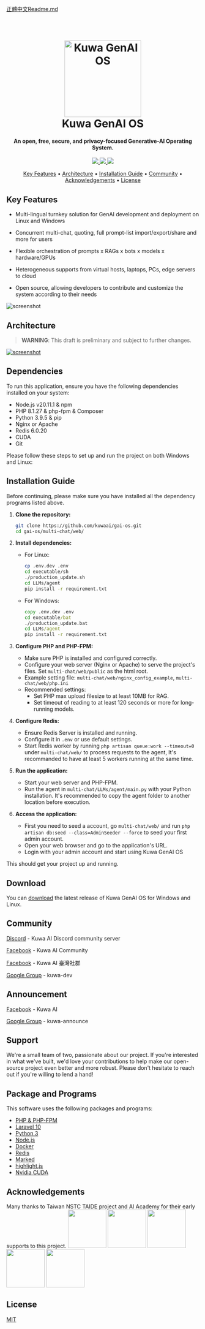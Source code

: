 [正體中文Readme.md](./README_TW.md)

<h1 align="center">
  <br>
  <a href="https://dev.kuwaai.org/">
  <img src="./multi-chat/web/public/images/kuwa.png" alt="Kuwa GenAI OS" width="200"></a>
  <br>
  Kuwa GenAI OS
  <br>
</h1>

<h4 align="center">An open, free, secure, and privacy-focused Generative-AI Operating System.</h4>

<p align="center">
  <a href="http://makeapullrequest.com">
    <img src="https://img.shields.io/badge/PRs-welcome-brightgreen.svg">
  </a>
  <a href="#">
    <img src="https://img.shields.io/badge/all_contributors-2-orange.svg?style=flat-square">
  </a>
  <a href="https://laravel.com/docs/10.x/releases">
    <img src="https://img.shields.io/badge/maintained%20with-Laravel-cc00ff.svg">
  </a>
</p>

<p align="center">
  <a href="#key-features">Key Features</a> •
  <a href="#dependencies">Architecture</a> •
  <a href="#installation-guide">Installation Guide</a> •
  <a href="#community">Community</a> •
  <a href="#acknowledgements">Acknowledgements</a> •
  <a href="#license">License</a>
</p>

## Key Features

* Multi-lingual turnkey solution for GenAI development and deployment on Linux and Windows

* Concurrent multi-chat, quoting, full prompt-list import/export/share and more for users

* Flexible orchestration of prompts x RAGs x bots x models x hardware/GPUs

* Heterogeneous supports from virtual hosts, laptops, PCs, edge servers to cloud

* Open source, allowing developers to contribute and customize the system according to their needs

![screenshot](./multi-chat/web/public/images/demo.gif)

## Architecture
> **WARNING**: This draft is preliminary and subject to further changes.

[![screenshot](./multi-chat/web/public/images/architecture.svg)](https://kuwaai.org/os/Intro)

## Dependencies

To run this application, ensure you have the following dependencies installed on your system:

- Node.js v20.11.1 & npm
- PHP 8.1.27 & php-fpm & Composer
- Python 3.9.5 & pip
- Nginx or Apache
- Redis 6.0.20
- CUDA
- Git

Please follow these steps to set up and run the project on both Windows and Linux:

## Installation Guide
Before continuing, please make sure you have installed all the dependency programs listed above.
1. **Clone the repository:**
   ```sh
   git clone https://github.com/kuwaai/gai-os.git
   cd gai-os/multi-chat/web/
   ```

2. **Install dependencies:**

   - For Linux:
     ```sh
     cp .env.dev .env
     cd executable/sh
     ./production_update.sh
     cd LLMs/agent
     pip install -r requirement.txt
     ```

   - For Windows:
     ```bat
     copy .env.dev .env
     cd executable/bat
     ./production_update.bat
     cd LLMs/agent
     pip install -r requirement.txt
     ```

3. **Configure PHP and PHP-FPM:**
   - Make sure PHP is installed and configured correctly.
   - Configure your web server (Nginx or Apache) to serve the project's files. Set `multi-chat/web/public` as the html root.
   - Example setting file: `multi-chat/web/nginx_config_example`, `multi-chat/web/php.ini`
   - Recommended settings:
     - Set PHP max upload filesize to at least 10MB for RAG.
     - Set timeout of reading to at least 120 seconds or more for long-running models.

4. **Configure Redis:**
   - Ensure Redis Server is installed and running.
   - Configure it in `.env` or use default settings.
   - Start Redis worker by running `php artisan queue:work --timeout=0` under `multi-chat/web/` to process requests to the agent, It's recommanded to have at least 5 workers running at the same time.

5. **Run the application:**
   - Start your web server and PHP-FPM.
   - Run the agent in `multi-chat/LLMs/agent/main.py` with your Python installation. It's recommended to copy the agent folder to another location before execution.

6. **Access the application:**
   - First you need to seed a account, go `multi-chat/web/` and run `php artisan db:seed --class=AdminSeeder --force` to seed your first admin account.
   - Open your web browser and go to the application's URL.
   - Login with your admin account and start using Kuwa GenAI OS

This should get your project up and running.

## Download

You can [download](https://github.com/kuwaai/gai-os/releases) the latest release of Kuwa GenAI OS for Windows and Linux.

## Community

[Discord](https://discord.gg/4HxYAkvdu5) - Kuwa AI Discord community server

[Facebook](https://www.facebook.com/groups/g.kuwaai.org) - Kuwa AI Community

[Facebook](https://www.facebook.com/groups/g.kuwaai.tw) - Kuwa AI 臺灣社群

[Google Group](https://groups.google.com/g/kuwa-dev) - kuwa-dev

## Announcement

[Facebook](https://www.facebook.com/kuwaai) - Kuwa AI

[Google Group](https://groups.google.com/g/kuwa-announce) - kuwa-announce

## Support

We're a small team of two, passionate about our project. If you're interested in what we've built, we'd love your contributions to help make our open-source project even better and more robust. Please don't hesitate to reach out if you're willing to lend a hand!

## Package and Programs

This software uses the following packages and programs:

- [PHP & PHP-FPM](https://www.php.net/)
- [Laravel 10](https://laravel.com/)
- [Python 3](https://www.python.org/)
- [Node.js](https://nodejs.org/)
- [Docker](https://www.docker.com/)
- [Redis](https://redis.io/)
- [Marked](https://github.com/chjj/marked)
- [highlight.js](https://highlightjs.org/)
- [Nvidia CUDA](https://developer.nvidia.com/cuda-toolkit)

## Acknowledgements
Many thanks to Taiwan NSTC TAIDE project and AI Academy for their early supports to this project.
<a href="https://www.nuk.edu.tw/"><img src="./multi-chat/web/public/images/logo_NUK.jpg" height="100px"></a>
<a href="https://taide.tw/"><img src="./multi-chat/web/public/images/logo_taide.jpg" height="100px"></a>
<a href="https://www.nstc.gov.tw/"><img src="./multi-chat/web/public/images/logo_NSTCpng.jpg" height="100px"></a>
<a href="https://www.narlabs.org.tw/"><img src="./multi-chat/web/public/images/logo_NARlabs.jpg" height="100px"></a>
<a href="https://aiacademy.tw/"><img src="./multi-chat/web/public/images/logo_AIA.jpg" height="100px"></a>

## License
[MIT](./LICENSE)